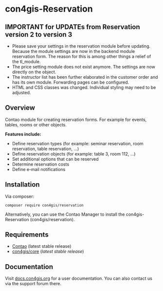 # con4gis-Reservation

## IMPORTANT for UPDATEs from Reservation version 2 to version 3
- Please save your settings in the reservation module before updating. Because the module settings are now in the backend module reservation form. The reason for this is among other things a relief of the tl_module.
- The price setting module does not exist anymore. The settings are now directly on the object.
- The instructor list has been further elaborated in the customer order and has its own module. Forwarding pages can be configured.
- HTML and CSS classes was changed. Individual styling may need to be adjusted.

## Overview
Contao module for creating reservation forms. For example for events, tables, rooms or other objects.

__Features include:__
* Define reservation types (for example: seminar reservation, room reservation, table reservation, ...)
* Define reservation objects (for example: table 3, room 112, ...)
* Set additional options that can be reserved
* Determine reservation costs
* Define e-mail notifications

## Installation
Via composer:
```
composer require con4gis/reservation
```
Alternatively, you can use the Contao Manager to install the con4gis-Reservation (con4gis/reservation).

## Requirements
- [Contao](https://github.com/contao/core-bundle) (latest stable release)
- [con4gis/core](https://github.com/Kuestenschmiede/CoreBundle/releases) (*latest stable release*)

## Documentation
Visit [docs.con4gis.org](https://docs.con4gis.org) for a user documentation. You can also contact us via the support forum there.

